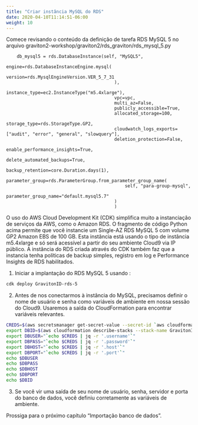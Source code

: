 ```yaml
---
title: "Criar instância MySQL do RDS"
date: 2020-04-10T11:14:51-06:00
weight: 10
---
```


Comece revisando o conteúdo da definição de tarefa RDS MySQL 5 no arquivo graviton2-workshop/graviton2/rds_graviton/rds_mysql_5.py

        db_mysql5 = rds.DatabaseInstance(self, "MySQL5",
                                             engine=rds.DatabaseInstanceEngine.mysql(
                                                 version=rds.MysqlEngineVersion.VER_5_7_31
                                             ),
                                             instance_type=ec2.InstanceType("m5.4xlarge"),
                                             vpc=vpc,
                                             multi_az=False,
                                             publicly_accessible=True,
                                             allocated_storage=100,
                                             storage_type=rds.StorageType.GP2,
                                             cloudwatch_logs_exports=["audit", "error", "general", "slowquery"],
                                             deletion_protection=False,
                                             enable_performance_insights=True,
                                             delete_automated_backups=True,
                                             backup_retention=core.Duration.days(1),
                                             parameter_group=rds.ParameterGroup.from_parameter_group_name(
                                                 self, "para-group-mysql",
                                                 parameter_group_name="default.mysql5.7"
                                             )
                                             )

O uso do AWS Cloud Development Kit (CDK) simplifica muito a instanciação de serviços da AWS, como o Amazon RDS. 
O fragmento de código Python acima permite que você instancie um Single-AZ RDS MySQL 5 com volume GP2 Amazon EBS de 100 GB. Esta instância está usando o tipo de instância m5.4xlarge e só será acessível a partir do seu ambiente Cloud9 via IP público. 
A instância do RDS criada através do CDK também faz que a instancia tenha políticas de backup simples, registro em log e Performance Insights de RDS habilitados.

1. Iniciar a implantação do RDS MySQL 5 usando : 

```bash
cdk deploy GravitonID-rds-5
```

2. Antes de nos conectarmos à instância do MySQL, precisamos definir o nome de usuário e senha como variáveis de ambiente em nossa sessão do Cloud9. Usaremos a saída do CloudFormation para encontrar variáveis relevantes.

```bash
CREDS=$(aws secretsmanager get-secret-value --secret-id `aws cloudformation describe-stacks --stack-name GravitonID-rds-5 --query "Stacks[0].Outputs[0].OutputValue" --output text` | jq -r '.SecretString')
export DBID=$(aws cloudformation describe-stacks --stack-name GravitonID-rds-5 --query "Stacks[0].Outputs[1].OutputValue" --output text)
export DBUSER="`echo $CREDS | jq -r '.username'`"
export DBPASS="`echo $CREDS | jq -r '.password'`"
export DBHOST="`echo $CREDS | jq -r '.host'`"
export DBPORT="`echo $CREDS | jq -r '.port'`"
echo $DBUSER
echo $DBPASS
echo $DBHOST
echo $DBPORT
echo $DBID
```

3. Se você vir uma saída de seu nome de usuário, senha, servidor e porta do banco de dados, você definiu corretamente as variáveis de ambiente. 

Prossiga para o próximo capítulo “Importação banco de dados”.
